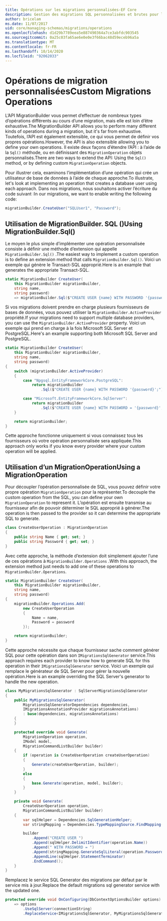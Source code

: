 ```yaml
---
title: Opérations sur les migrations personnalisées-EF Core
description: Gestion des migrations SQL personnalisées et brutes pour la gestion des schémas de base de données avec Entity Framework Core
author: bricelam
ms.date: 11/07/2017
uid: core/managing-schemas/migrations/operations
ms.openlocfilehash: d1d29b7789eea5e887490364a7ce3abfdc903545
ms.sourcegitcommit: 0a25c03fa65ae6e0e0e3f66bac48d59eceb96a5a
ms.translationtype: MT
ms.contentlocale: fr-FR
ms.lasthandoff: 10/14/2020
ms.locfileid: "92062033"
---
```

# <a name="custom-migrations-operations"></a><span data-ttu-id="8c75b-103">Opérations de migration personnalisées</span><span class="sxs-lookup"><span data-stu-id="8c75b-103">Custom Migrations Operations</span></span>

<span data-ttu-id="8c75b-104">L’API MigrationBuilder vous permet d’effectuer de nombreux types d’opérations différents au cours d’une migration, mais elle est loin d’être exhaustive.</span><span class="sxs-lookup"><span data-stu-id="8c75b-104">The MigrationBuilder API allows you to perform many different kinds of operations during a migration, but it's far from exhaustive.</span></span> <span data-ttu-id="8c75b-105">Toutefois, l’API est également extensible, ce qui vous permet de définir vos propres opérations.</span><span class="sxs-lookup"><span data-stu-id="8c75b-105">However, the API is also extensible allowing you to define your own operations.</span></span> <span data-ttu-id="8c75b-106">Il existe deux façons d’étendre l’API : à l’aide de la `Sql()` méthode, ou en définissant des `MigrationOperation` objets personnalisés.</span><span class="sxs-lookup"><span data-stu-id="8c75b-106">There are two ways to extend the API: Using the `Sql()` method, or by defining custom `MigrationOperation` objects.</span></span>

<span data-ttu-id="8c75b-107">Pour illustrer cela, examinons l’implémentation d’une opération qui crée un utilisateur de base de données à l’aide de chaque approche.</span><span class="sxs-lookup"><span data-stu-id="8c75b-107">To illustrate, let's look at implementing an operation that creates a database user using each approach.</span></span> <span data-ttu-id="8c75b-108">Dans nos migrations, nous souhaitons activer l’écriture du code suivant :</span><span class="sxs-lookup"><span data-stu-id="8c75b-108">In our migrations, we want to enable writing the following code:</span></span>

```csharp
migrationBuilder.CreateUser("SQLUser1", "Password");
```

## <a name="using-migrationbuildersql"></a><span data-ttu-id="8c75b-109">Utilisation de MigrationBuilder. SQL ()</span><span class="sxs-lookup"><span data-stu-id="8c75b-109">Using MigrationBuilder.Sql()</span></span>

<span data-ttu-id="8c75b-110">Le moyen le plus simple d’implémenter une opération personnalisée consiste à définir une méthode d’extension qui appelle `MigrationBuilder.Sql()` .</span><span class="sxs-lookup"><span data-stu-id="8c75b-110">The easiest way to implement a custom operation is to define an extension method that calls `MigrationBuilder.Sql()`.</span></span> <span data-ttu-id="8c75b-111">Voici un exemple qui génère le Transact-SQL approprié.</span><span class="sxs-lookup"><span data-stu-id="8c75b-111">Here is an example that generates the appropriate Transact-SQL.</span></span>

```csharp
static MigrationBuilder CreateUser(
    this MigrationBuilder migrationBuilder,
    string name,
    string password)
    => migrationBuilder.Sql($"CREATE USER {name} WITH PASSWORD '{password}';");
```

<span data-ttu-id="8c75b-112">Si vos migrations doivent prendre en charge plusieurs fournisseurs de bases de données, vous pouvez utiliser la `MigrationBuilder.ActiveProvider` propriété.</span><span class="sxs-lookup"><span data-stu-id="8c75b-112">If your migrations need to support multiple database providers, you can use the `MigrationBuilder.ActiveProvider` property.</span></span> <span data-ttu-id="8c75b-113">Voici un exemple qui prend en charge à la fois Microsoft SQL Server et PostgreSQL.</span><span class="sxs-lookup"><span data-stu-id="8c75b-113">Here's an example supporting both Microsoft SQL Server and PostgreSQL.</span></span>

```csharp
static MigrationBuilder CreateUser(
    this MigrationBuilder migrationBuilder,
    string name,
    string password)
{
    switch (migrationBuilder.ActiveProvider)
    {
        case "Npgsql.EntityFrameworkCore.PostgreSQL":
            return migrationBuilder
                .Sql($"CREATE USER {name} WITH PASSWORD '{password}';");

        case "Microsoft.EntityFrameworkCore.SqlServer":
            return migrationBuilder
                .Sql($"CREATE USER {name} WITH PASSWORD = '{password}';");
    }

    return migrationBuilder;
}
```

<span data-ttu-id="8c75b-114">Cette approche fonctionne uniquement si vous connaissez tous les fournisseurs où votre opération personnalisée sera appliquée.</span><span class="sxs-lookup"><span data-stu-id="8c75b-114">This approach only works if you know every provider where your custom operation will be applied.</span></span>

## <a name="using-a-migrationoperation"></a><span data-ttu-id="8c75b-115">Utilisation d’un MigrationOperation</span><span class="sxs-lookup"><span data-stu-id="8c75b-115">Using a MigrationOperation</span></span>

<span data-ttu-id="8c75b-116">Pour découpler l’opération personnalisée de SQL, vous pouvez définir votre propre opération `MigrationOperation` pour la représenter.</span><span class="sxs-lookup"><span data-stu-id="8c75b-116">To decouple the custom operation from the SQL, you can define your own `MigrationOperation` to represent it.</span></span> <span data-ttu-id="8c75b-117">L’opération est ensuite transmise au fournisseur afin de pouvoir déterminer le SQL approprié à générer.</span><span class="sxs-lookup"><span data-stu-id="8c75b-117">The operation is then passed to the provider so it can determine the appropriate SQL to generate.</span></span>

```csharp
class CreateUserOperation : MigrationOperation
{
    public string Name { get; set; }
    public string Password { get; set; }
}
```

<span data-ttu-id="8c75b-118">Avec cette approche, la méthode d’extension doit simplement ajouter l’une de ces opérations à `MigrationBuilder.Operations` .</span><span class="sxs-lookup"><span data-stu-id="8c75b-118">With this approach, the extension method just needs to add one of these operations to `MigrationBuilder.Operations`.</span></span>

```csharp
static MigrationBuilder CreateUser(
    this MigrationBuilder migrationBuilder,
    string name,
    string password)
{
    migrationBuilder.Operations.Add(
        new CreateUserOperation
        {
            Name = name,
            Password = password
        });

    return migrationBuilder;
}
```

<span data-ttu-id="8c75b-119">Cette approche nécessite que chaque fournisseur sache comment générer SQL pour cette opération dans son `IMigrationsSqlGenerator` service.</span><span class="sxs-lookup"><span data-stu-id="8c75b-119">This approach requires each provider to know how to generate SQL for this operation in their `IMigrationsSqlGenerator` service.</span></span> <span data-ttu-id="8c75b-120">Voici un exemple qui remplace le générateur de SQL Server pour gérer la nouvelle opération.</span><span class="sxs-lookup"><span data-stu-id="8c75b-120">Here is an example overriding the SQL Server's generator to handle the new operation.</span></span>

```csharp
class MyMigrationsSqlGenerator : SqlServerMigrationsSqlGenerator
{
    public MyMigrationsSqlGenerator(
        MigrationsSqlGeneratorDependencies dependencies,
        IMigrationsAnnotationProvider migrationsAnnotations)
        : base(dependencies, migrationsAnnotations)
    {
    }

    protected override void Generate(
        MigrationOperation operation,
        IModel model,
        MigrationCommandListBuilder builder)
    {
        if (operation is CreateUserOperation createUserOperation)
        {
            Generate(createUserOperation, builder);
        }
        else
        {
            base.Generate(operation, model, builder);
        }
    }

    private void Generate(
        CreateUserOperation operation,
        MigrationCommandListBuilder builder)
    {
        var sqlHelper = Dependencies.SqlGenerationHelper;
        var stringMapping = Dependencies.TypeMappingSource.FindMapping(typeof(string));

        builder
            .Append("CREATE USER ")
            .Append(sqlHelper.DelimitIdentifier(operation.Name))
            .Append(" WITH PASSWORD = ")
            .Append(stringMapping.GenerateSqlLiteral(operation.Password))
            .AppendLine(sqlHelper.StatementTerminator)
            .EndCommand();
    }
}
```

<span data-ttu-id="8c75b-121">Remplacez le service SQL Generator des migrations par défaut par le service mis à jour.</span><span class="sxs-lookup"><span data-stu-id="8c75b-121">Replace the default migrations sql generator service with the updated one.</span></span>

```csharp
protected override void OnConfiguring(DbContextOptionsBuilder options)
    => options
        .UseSqlServer(connectionString)
        .ReplaceService<IMigrationsSqlGenerator, MyMigrationsSqlGenerator>();
```
